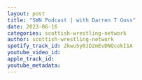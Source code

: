 ```yaml
---
layout: post
title: "SWN Podcast | with Darren T Goss"
date: 2023-06-16
categories: scottish-wrestling-network
author: scottish-wrestling-network
spotify_track_id: 2kwuSy0JD2mEvDNQcokI1A
youtube_video_id: 
apple_track_id: 
youtube_metadata: 
---
```

